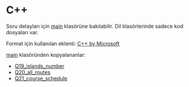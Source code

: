 # C++

Soru detayları için [main](../main/) klasörüne bakılabilir. Dil klasörlerinde sadece kod dosyaları var.

Format için kullanılan eklenti: [C++ by Microsoft](https://marketplace.visualstudio.com/items?itemName=ms-vscode.cpptools)

[main](../main/) klasöründen kopyalananlar:

- [Q19_islands_number](../main/Q19_islands_number/)
- [Q20_all_routes](../main/Q20_all_routes/)
- [Q21_course_schedule](../main/Q21_course_schedule/)

<!-- TODO: Add contribution guide -->
<!-- TODO: List contributors -->
